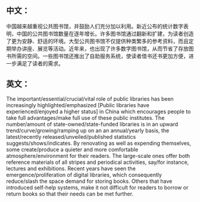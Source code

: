 ## 中文：

中国越来越重视公共图书馆，并鼓励人们充分加以利用。新近公布的统计数字表明，中国的公共图书馆数量在逐年增长。许多图书馆通过翻新和扩建，为读者创造了更为安静、舒适的环境。大型公共图书馆不仅提供种类繁多的参考资料，而且定期举办讲座、展览等活动。近年来，也出现了许多数字图书馆，从而节省了存放图书所需的空间。一些图书馆还推出了自助服务系统，使读者借书还书更加方便，进一步满足了读者的需求。

## 英文：

The important/essential/crucial/vital role of public libraries has been increasingly highlighted/emphasized [Public libraries have experienced/enjoyed a higher status] in China which encourages people to take full advantages/make full use of these public institutes. The number/amount of state-owned/state-funded libraries is in an upward trend/curve/growing/ramping up on an an annual/yearly basis, the latest/recently released/unveiled/published statistics suggests/shows/indicates. By renovating as well as expending themselves, some create/produce a quieter and more comfortable atmosphere/environment for their readers. The large-scale ones offer both reference materials of all stripes and periodical activities, say/for instance, lectures and exhibitions. Recent years have seen the emergence/proliferation of digital libraries, which consequently reduce/slash the space demand for storing books. Others that have introduced self-help systems, make it not difficult for readers to borrow or return books so that their needs can be met further.

